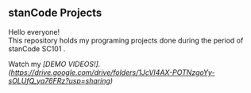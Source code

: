 ## stanCode Projects
Hello everyone!\
This repository holds my programing projects done during the period of stanCode SC101 .

Watch my *[DEMO VIDEOS!].(https://drive.google.com/drive/folders/1JcVI4AX-POTNzgoYy-sOLUfQ_ya76FRz?usp=sharing)*
